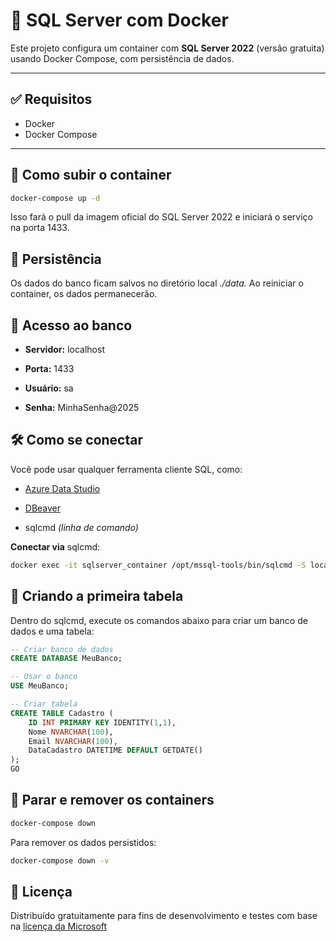 # 🐳 SQL Server com Docker

Este projeto configura um container com **SQL Server 2022** (versão gratuita) usando Docker Compose, com persistência de dados.

---

## ✅ Requisitos

- Docker
- Docker Compose

---

## 🚀 Como subir o container

```bash
docker-compose up -d
```

Isso fará o pull da imagem oficial do SQL Server 2022 e iniciará o serviço na porta 1433.

## 📂 Persistência

Os dados do banco ficam salvos no diretório local *./data.* Ao reiniciar o container, os dados permanecerão.

## 🔐 Acesso ao banco

* **Servidor:** localhost

* **Porta:** 1433

* **Usuário:** sa

* **Senha:** MinhaSenha@2025


## 🛠️ Como se conectar

Você pode usar qualquer ferramenta cliente SQL, como:

* [Azure Data Studio](https://learn.microsoft.com/pt-br/sql/azure-data-studio/download)

* [DBeaver](https://dbeaver.io/)

* sqlcmd *(linha de comando)*

**Conectar via** sqlcmd:

```bash
docker exec -it sqlserver_container /opt/mssql-tools/bin/sqlcmd -S localhost -U sa -P 'MinhaSenha@2025'
```

## 🧱 Criando a primeira tabela

Dentro do sqlcmd, execute os comandos abaixo para criar um banco de dados e uma tabela:

```sql
-- Criar banco de dados
CREATE DATABASE MeuBanco;

-- Usar o banco
USE MeuBanco;

-- Criar tabela
CREATE TABLE Cadastro (
    ID INT PRIMARY KEY IDENTITY(1,1),
    Nome NVARCHAR(100),
    Email NVARCHAR(100),
    DataCadastro DATETIME DEFAULT GETDATE()
);
GO
```

## 🧼 Parar e remover os containers

```bash
docker-compose down
```

Para remover os dados persistidos:

```bash
docker-compose down -v
```

## 📄 Licença

Distribuído gratuitamente para fins de desenvolvimento e testes com base na [licença da Microsoft](https://hub.docker.com/_/microsoft-mssql-server)


